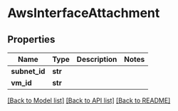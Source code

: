 # AwsInterfaceAttachment

## Properties
Name | Type | Description | Notes
------------ | ------------- | ------------- | -------------
**subnet_id** | **str** |  | 
**vm_id** | **str** |  | 

[[Back to Model list]](../README.md#documentation-for-models) [[Back to API list]](../README.md#documentation-for-api-endpoints) [[Back to README]](../README.md)



